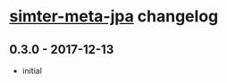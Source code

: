 # [simter-meta-jpa](https://github.com/simter/simter-meta-jpa) changelog

## 0.3.0 - 2017-12-13
- initial
